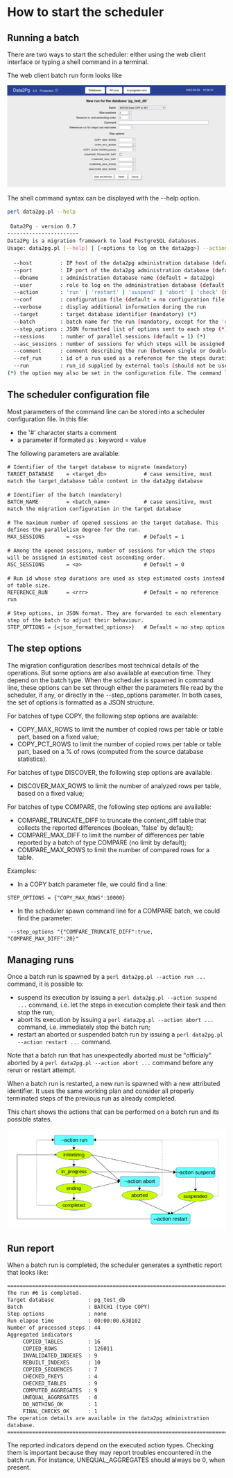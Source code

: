 # How to start the scheduler

## Running a batch

There are two ways to start the scheduler: either using the web client interface or typing a shell command in a terminal.

The web client batch run form looks like

![Web client new run form](../img/webClientNewRunForm.png)

The shell command syntax can be displayed with the --help option.

```sh
perl data2pg.pl --help

 Data2Pg - version 0.7
-----------------------
Data2Pg is a migration framework to load PostgreSQL databases.
Usage: data2pg.pl [--help] | [<options to log on the data2pg>] --action <action> [--conf <configuration_file>] [<other options>]]

  --host         : IP host of the data2pg administration database (default = PGHOST env. var.)
  --port         : IP port of the data2pg administration database (default = PGPORT env. var.)
  --dbname       : administration database name (default = data2pg)
  --user         : role to log on the administration database (default = data2pg)
  --action       : 'run' | 'restart' | 'suspend' | 'abort' | 'check' (no default)
  --conf         : configuration file (default = no configuration file)
  --verbose      : display additional information during the run
  --target       : target database identifier (mandatory) (*)
  --batch        : batch name for the run (mandatory, except for the 'check' action) (*)
  --step_options : JSON formatted list of options sent to each step (*)
  --sessions     : number of parallel sessions (default = 1) (*)
  --asc_sessions : number of sessions for which steps will be assigned in estimated cost ascending order (default = 0) (*)
  --comment      : comment describing the run (between single or double quotes to include spaces) (*)
  --ref_run      : id of a run used as a reference for the steps duration, instead of tables size (default = no reference run) (*)
  --run          : run_id supplied by external tools (should not be used for manual run start)
(*) the option may also be set in the configuration file. The command line parameters overide the configuration file content, if any
```

## The scheduler configuration file

Most parameters of the command line can be stored into a scheduler configuration file. In this file:

   * the '#' character starts a comment
   * a parameter if formated as : keyword = value

The following parameters are available:

```
# Identifier of the target database to migrate (mandatory)
TARGET_DATABASE    = <target_db>            # case sensitive, must match the target_database table content in the data2pg database

# Identifier of the batch (mandatory)
BATCH_NAME         = <batch_name>           # case sensitive, must match the migration configuration in the target database

# The maximum number of opened sessions on the target database. This defines the parallelism degree for the run.
MAX_SESSIONS       = <ss>                   # Default = 1

# Among the opened sessions, number of sessions for which the steps will be assigned in estimated cost ascending order.
ASC_SESSIONS       = <a>                    # Default = 0

# Run id whose step durations are used as step estimated costs instead of table size.
REFERENCE_RUN      = <rrr>                  # Default = no reference run

# Step options, in JSON format. They are forwarded to each elementary step of the batch to adjust their behaviour.
STEP_OPTIONS = {<json_formatted_options>}   # Default = no step option
```

## The step options

The migration configuration describes most technical details of the operations. But some options are also available at execution time. They depend on the batch type. When the scheduler is spawned in command line, these options can be set through either the parameters file read by the scheduler, if any, or directly in the --step_options parameter. In both cases, the set of options is formatted as a JSON structure.

For batches of type COPY, the following step options are available:

   * COPY_MAX_ROWS to limit the number of copied rows per table or table part, based on a fixed value;
   * COPY_PCT_ROWS to limit the number of copied rows per table or table part, based on a % of rows (computed from the source database statistics).

For batches of type DISCOVER, the following step options are available:

   * DISCOVER_MAX_ROWS to limit the number of analyzed rows per table, based on a fixed value;

For batches of type COMPARE, the following step options are available:

   * COMPARE_TRUNCATE_DIFF to truncate the content_diff table that collects the reported differences (boolean, 'false' by default);
   * COMPARE_MAX_DIFF to limit the number of differences per table reported by a batch of type COMPARE (no limit by default);
   * COMPARE_MAX_ROWS to limit the number of compared rows for a table.

Examples:

   * In a COPY batch parameter file, we could find a line:
```
STEP_OPTIONS = {"COPY_MAX_ROWS":10000}
```

   * In the scheduler spawn command line for a COMPARE batch, we could find the parameter:
```
 --step_options "{"COMPARE_TRUNCATE_DIFF":true, "COMPARE_MAX_DIFF":20}"
```

## Managing runs

Once a batch run is spawned by a `perl data2pg.pl --action run ...` command, it is possible to:

   * suspend its execution by issuing a `perl data2pg.pl --action suspend ...` command, i.e. let the steps in execution complete their task and then stop the run;
   * abort its execution by issuing a `perl data2pg.pl --action abort ...` command, i.e. immediately stop the batch run;
   * restart an aborted or suspended batch run by issuing a `perl data2pg.pl --action restart ...` command.

Note that a batch run that has unexpectedly aborted must be "officialy" aborted by a `perl data2pg.pl --action abort ...` command before any rerun or restart attempt.

When a batch run is restarted, a new run is spawned with a new attributed identifier. It uses the same working plan and consider all properly terminated steps of the previous run as already completed.

This chart shows the actions that can be performed on a batch run and its possible states.

![Batch runs actions and states](../img/batchRunActionsAndStates.png)

## Run report

When a batch run is completed, the scheduler generates a synthetic report that looks like:

```
================================================================================
The run #6 is completed.
Target database           : pg_test_db
Batch                     : BATCH1 (type COPY)
Step options              : none
Run elapse time           : 00:00:00.638102
Number of processed steps : 44
Aggregated indicators
     COPIED_TABLES        : 16
     COPIED_ROWS          : 126011
     INVALIDATED_INDEXES  : 9
     REBUILT_INDEXES      : 10
     COPIED_SEQUENCES     : 7
     CHECKED_FKEYS        : 4
     CHECKED_TABLES       : 9
     COMPUTED_AGGREGATES  : 9
     UNEQUAL_AGGREGATES   : 0
     DO_NOTHING_OK        : 1
     FINAL_CHECKS_OK      : 1
The operation details are available in the data2pg administration database.
================================================================================
```
The reported indicators depend on the executed action types. Checking them is important because they may report troubles encountered in the batch run. For instance, UNEQUAL_AGGREGATES should always be 0, when present.
